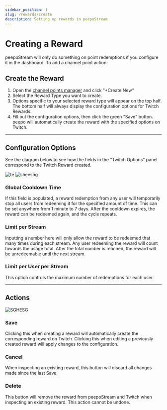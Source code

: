 ```yaml
---
sidebar_position: 1
slug: /rewards/create
description: Setting up rewards in peepoStream
---
```


# Creating a Reward

peepoStream will only do something on point redemptions if you configure it in the dashboard. To add a channel point action:

## Create the Reward

1. Open the [channel points manager](https://peepostream.com/obs/dock) and click "+Create New"
2. Select the Reward Type you want to create.
3. Options specific to your selected reward type will appear on the top half. The bottom half will always display the configuration options for Twitch Rewards.
4. Fill out the configuration options, then click the green "Save" button. peepo will automatically create the reward with the specified options on Twitch.

---
## Configuration Options

See the diagram below to see how the fields in the "Twitch Options" panel correspond to the Twitch Reward created.

![te](https://cdn.discordapp.com/attachments/1036846058325680148/1072247858427854948/image.png)
![sheeshg](https://cdn.discordapp.com/attachments/1036846058325680148/1072248346628079666/image.png)

### Global Cooldown Time

If this field is populated, a reward redemption from any user will temporarily stop all users from redeeming it for the specified amount of time. This can be set anywhere from 1 minute to 7 days. After the cooldown expires, the reward can be redeemed again, and the cycle repeats.

### Limit per Stream

Inputting a number here will only allow the reward to be redeemed that many times during each stream. Any user redeeming the reward will count towards the usage total. After the total number is reached, the reward will be unredeemable until the next stream.

### Limit per User per Stream

This option controls the maximum number of redemptions for each user.

---
## Actions

![SGHESG](https://cdn.discordapp.com/attachments/1036846058325680148/1072249687979081748/image.png)

### Save

Clicking this when creating a reward will automatically create the corresponding reward on Twitch. Clicking this when editing a previously created reward will apply changes to the configuration.

### Cancel

When inspecting an existing reward, this button will discard all changes made since the last Save.

### Delete

This button will remove the reward from peepoStream and Twitch when inspecting an existing reward. This action cannot be undone.
